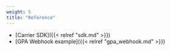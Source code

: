```yaml
---
weight: 5
title: "Reference"
---
```


* [Carrier SDK]({{< relref "sdk.md" >}})
* [GPA Webhook example]({{< relref "gpa_webhook.md" >}})